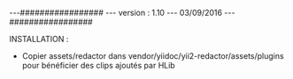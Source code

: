---#################
--- version : 1.10
--- 03/09/2016
---#################

INSTALLATION :
- Copier assets/redactor dans vendor/yiidoc/yii2-redactor/assets/plugins pour bénéficier des clips ajoutés par HLib